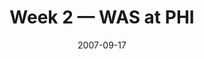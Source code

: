 ---
layout: game
title: Week 2 — WAS at PHI
season: 2007
game_id: 2007_02_WAS_PHI
week: 2
date: 2007-09-17
home_team: PHI
away_team: WAS
final_home: 
final_away: 
pbp_url: /assets/data/pbp/2007/2007_02_WAS_PHI.csv.gz
---